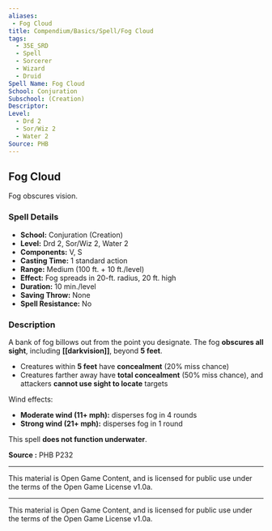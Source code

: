 ```yaml
---
aliases:
 - Fog Cloud
title: Compendium/Basics/Spell/Fog Cloud
tags:  
  - 35E_SRD  
  - Spell  
  - Sorcerer  
  - Wizard  
  - Druid  
Spell Name: Fog Cloud
School: Conjuration
Subschool: (Creation)
Descriptor: 
Level:  
  - Drd 2  
  - Sor/Wiz 2  
  - Water 2  
Source: PHB
---
```


## Fog Cloud

Fog obscures vision.

### Spell Details

- **School:** Conjuration (Creation)  
- **Level:** Drd 2, Sor/Wiz 2, Water 2  
- **Components:** V, S  
- **Casting Time:** 1 standard action  
- **Range:** Medium (100 ft. + 10 ft./level)  
- **Effect:** Fog spreads in 20-ft. radius, 20 ft. high  
- **Duration:** 10 min./level  
- **Saving Throw:** None  
- **Spell Resistance:** No  

### Description

A bank of fog billows out from the point you designate. The fog **obscures all sight**, including **[[darkvision]]**, beyond **5 feet**.

- Creatures within **5 feet** have **concealment** (20% miss chance)  
- Creatures farther away have **total concealment** (50% miss chance), and attackers **cannot use sight to locate** targets  

Wind effects:
- **Moderate wind (11+ mph):** disperses fog in 4 rounds  
- **Strong wind (21+ mph):** disperses fog in 1 round  

This spell **does not function underwater**.


**Source :** PHB P232

---

This material is Open Game Content, and is licensed for public use under  
the terms of the Open Game License v1.0a.

---

This material is Open Game Content, and is licensed for public use under the terms of the Open Game License v1.0a.
